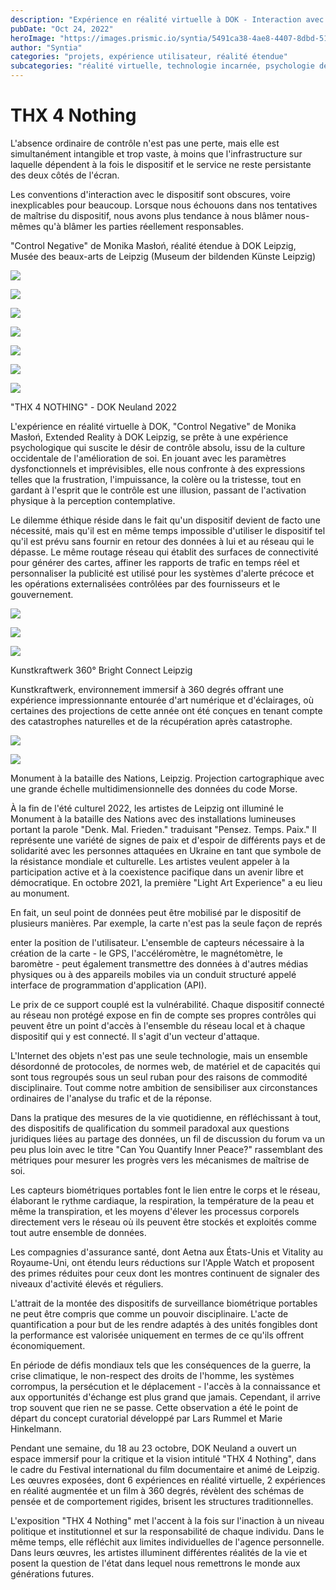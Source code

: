 ```yaml
---
description: "Expérience en réalité virtuelle à DOK - Interaction avec le dispositif et mécanismes de contrôle"
pubDate: "Oct 24, 2022"
heroImage: "https://images.prismic.io/syntia/5491ca38-4ae8-4407-8dbd-51699448e18a_img_20221023_174341.jpg?auto=compress,format"
author: "Syntia"
categories: "projets, expérience utilisateur, réalité étendue"
subcategories: "réalité virtuelle, technologie incarnée, psychologie de la RV, design interactif"
---
```


# **THX 4 Nothing**

L'absence ordinaire de contrôle n'est pas une perte, mais elle est simultanément intangible et trop vaste, à moins que l'infrastructure sur laquelle dépendent à la fois le dispositif et le service ne reste persistante des deux côtés de l'écran.

Les conventions d'interaction avec le dispositif sont obscures, voire inexplicables pour beaucoup. Lorsque nous échouons dans nos tentatives de maîtrise du dispositif, nous avons plus tendance à nous blâmer nous-mêmes qu'à blâmer les parties réellement responsables.

"Control Negative" de Monika Masłoń, réalité étendue à DOK Leipzig, Musée des beaux-arts de Leipzig (Museum der bildenden Künste Leipzig)

![](https://images.prismic.io/syntia/3d068cde-f9d1-4ee6-9b33-6c5174c21425_img_20221023_172101.jpg?auto=compress,format)

![](https://images.prismic.io/syntia/abd10d93-9464-4d78-b894-447d7bc5683d_img_20221023_171353.jpg?auto=compress,format)

![](https://images.prismic.io/syntia/28e3c4e6-b9eb-45b0-9263-ee78f02c00aa_img_20221023_171639.jpg?auto=compress,format)

![](https://images.prismic.io/syntia/74fe46b4-9062-41f9-9c4b-b04250a195a7_img_20221023_171644.jpg?auto=compress,format)

![](https://images.prismic.io/syntia/01ff278b-3a7f-41c0-8191-5779e2071d58_img_20221023_171759.jpg?auto=compress,format)

![](https://images.prismic.io/syntia/e7c34a50-4b18-47af-ac02-1aa08db8c62b_img_20221023_171725.jpg?auto=compress,format)

![](https://images.prismic.io/syntia/3defdd81-d8a3-4bb0-973e-9fc805a30554_img_20221023_172449.jpg?auto=compress,format)

"THX 4 NOTHING" - DOK Neuland 2022

L'expérience en réalité virtuelle à DOK, "Control Negative" de Monika Masłoń, Extended Reality à DOK Leipzig, se prête à une expérience psychologique qui suscite le désir de contrôle absolu, issu de la culture occidentale de l'amélioration de soi. En jouant avec les paramètres dysfonctionnels et imprévisibles, elle nous confronte à des expressions telles que la frustration, l'impuissance, la colère ou la tristesse, tout en gardant à l'esprit que le contrôle est une illusion, passant de l'activation physique à la perception contemplative.

Le dilemme éthique réside dans le fait qu'un dispositif devient de facto une nécessité, mais qu'il est en même temps impossible d'utiliser le dispositif tel qu'il est prévu sans fournir en retour des données à lui et au réseau qui le dépasse. Le même routage réseau qui établit des surfaces de connectivité pour générer des cartes, affiner les rapports de trafic en temps réel et personnaliser la publicité est utilisé pour les systèmes d'alerte précoce et les opérations externalisées contrôlées par des fournisseurs et le gouvernement.

![](https://images.prismic.io/syntia/bb080510-3316-4911-8590-6fb68668d375_img_20221023_005404.jpg?auto=compress,format)

![](https://images.prismic.io/syntia/912be486-df5b-4ffe-8055-f692a455379b_img_20221022_234250.jpg?auto=compress,format)

![](https://images.prismic.io/syntia/a963a7fb-cee0-4989-b0fc-964e89313a3e_img_20221022_234340.jpg?auto=compress,format)

Kunstkraftwerk 360° Bright Connect Leipzig

Kunstkraftwerk, environnement immersif à 360 degrés offrant une expérience impressionnante entourée d'art numérique et d'éclairages, où certaines des projections de cette année ont été conçues en tenant compte des catastrophes naturelles et de la récupération après catastrophe.

![](https://images.prismic.io/syntia/af7d9d41-3fb7-4a23-a9d4-c349df294710_img_20221022_210005.jpg?auto=compress,format)

![](https://images.prismic.io/syntia/46332953-b736-4108-82d4-4725d4ad5018_img_20221022_214414.jpg?auto=compress,format)

Monument à la bataille des Nations, Leipzig. Projection cartographique avec une grande échelle multidimensionnelle des données du code Morse.

À la fin de l'été culturel 2022, les artistes de Leipzig ont illuminé le Monument à la bataille des Nations avec des installations lumineuses portant la parole "Denk. Mal. Frieden." traduisant "Pensez. Temps. Paix." Il représente une variété de signes de paix et d'espoir de différents pays et de solidarité avec les personnes attaquées en Ukraine en tant que symbole de la résistance mondiale et culturelle. Les artistes veulent appeler à la participation active et à la coexistence pacifique dans un avenir libre et démocratique. En octobre 2021, la première "Light Art Experience" a eu lieu au monument.

En fait, un seul point de données peut être mobilisé par le dispositif de plusieurs manières. Par exemple, la carte n'est pas la seule façon de représ

enter la position de l'utilisateur. L'ensemble de capteurs nécessaire à la création de la carte - le GPS, l'accéléromètre, le magnétomètre, le baromètre - peut également transmettre des données à d'autres médias physiques ou à des appareils mobiles via un conduit structuré appelé interface de programmation d'application (API).

Le prix de ce support couplé est la vulnérabilité. Chaque dispositif connecté au réseau non protégé expose en fin de compte ses propres contrôles qui peuvent être un point d'accès à l'ensemble du réseau local et à chaque dispositif qui y est connecté. Il s'agit d'un vecteur d'attaque.

L'Internet des objets n'est pas une seule technologie, mais un ensemble désordonné de protocoles, de normes web, de matériel et de capacités qui sont tous regroupés sous un seul ruban pour des raisons de commodité disciplinaire. Tout comme notre ambition de sensibiliser aux circonstances ordinaires de l'analyse du trafic et de la réponse.

Dans la pratique des mesures de la vie quotidienne, en réfléchissant à tout, des dispositifs de qualification du sommeil paradoxal aux questions juridiques liées au partage des données, un fil de discussion du forum va un peu plus loin avec le titre "Can You Quantify Inner Peace?" rassemblant des métriques pour mesurer les progrès vers les mécanismes de maîtrise de soi.

Les capteurs biométriques portables font le lien entre le corps et le réseau, élaborant le rythme cardiaque, la respiration, la température de la peau et même la transpiration, et les moyens d'élever les processus corporels directement vers le réseau où ils peuvent être stockés et exploités comme tout autre ensemble de données.

Les compagnies d'assurance santé, dont Aetna aux États-Unis et Vitality au Royaume-Uni, ont étendu leurs réductions sur l'Apple Watch et proposent des primes réduites pour ceux dont les montres continuent de signaler des niveaux d'activité élevés et réguliers.

L'attrait de la montée des dispositifs de surveillance biométrique portables ne peut être compris que comme un pouvoir disciplinaire. L'acte de quantification a pour but de les rendre adaptés à des unités fongibles dont la performance est valorisée uniquement en termes de ce qu'ils offrent économiquement.

En période de défis mondiaux tels que les conséquences de la guerre, la crise climatique, le non-respect des droits de l'homme, les systèmes corrompus, la persécution et le déplacement - l'accès à la connaissance et aux opportunités d'échange est plus grand que jamais. Cependant, il arrive trop souvent que rien ne se passe. Cette observation a été le point de départ du concept curatorial développé par Lars Rummel et Marie Hinkelmann.

Pendant une semaine, du 18 au 23 octobre, DOK Neuland a ouvert un espace immersif pour la critique et la vision intitulé "THX 4 Nothing", dans le cadre du Festival international du film documentaire et animé de Leipzig. Les œuvres exposées, dont 6 expériences en réalité virtuelle, 2 expériences en réalité augmentée et un film à 360 degrés, révèlent des schémas de pensée et de comportement rigides, brisent les structures traditionnelles.

L'exposition "THX 4 Nothing" met l'accent à la fois sur l'inaction à un niveau politique et institutionnel et sur la responsabilité de chaque individu. Dans le même temps, elle réfléchit aux limites individuelles de l'agence personnelle. Dans leurs œuvres, les artistes illuminent différentes réalités de la vie et posent la question de l'état dans lequel nous remettrons le monde aux générations futures.